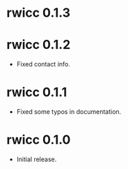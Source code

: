 # rwicc 0.1.3

# rwicc 0.1.2
* Fixed contact info.

# rwicc 0.1.1
* Fixed some typos in documentation.

# rwicc 0.1.0
* Initial release.

